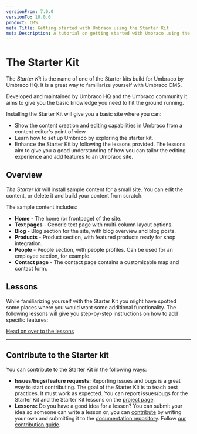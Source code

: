 ```yaml
---
versionFrom: 7.0.0
versionTo: 10.0.0
product: CMS
meta.Title: Getting started with Umbraco using the Starter Kit
meta.Description: A tutorial on getting started with Umbraco using the starter kit
---
```


# The Starter Kit

The _Starter Kit_ is the name of one of the Starter kits build for Umbraco by Umbraco HQ. It is a great way to familiarize yourself with Umbraco CMS.

Developed and maintained by Umbraco HQ and the Umbraco community it aims to give you the basic knowledge you need to hit the ground running.

Installing the Starter Kit will give you a basic site where you can:

* Show the content creation and editing capabilities in Umbraco from a content editor's point of view.
* Learn how to set up Umbraco by exploring the starter kit.
* Enhance the Starter Kit by following the lessons provided. The lessons aim to give you a good understanding of how you can tailor the editing experience and add features to an Umbraco site.

## Overview

_The Starter kit_ will install sample content for a small site. You can edit the content, or delete it and build your content from scratch.

The sample content includes:

* **Home** - The home (or frontpage) of the site.
* **Text pages** - Generic text page with multi-column layout options.
* **Blog** - Blog section for the site, with blog overview and blog posts.
* **Products** - Product section, with featured products ready for shop integration.
* **People** - People section, with people profiles. Can be used for an employee section, for example.
* **Contact page** - The contact page contains a customizable map and contact form.

## Lessons

While familiarizing yourself with the Starter Kit you might have spotted some places where you would want some additional functionality. The following lessons will give you step-by-step instructions on how to add specific features:

[Head on over to the lessons](lessons/)

***

## Contribute to the Starter kit

You can contribute to the Starter Kit in the following ways:

* **Issues/bugs/feature requests:** Reporting issues and bugs is a great way to start contributing. The goal of the Starter Kit is to teach best practices. It must work as expected. You can report issues/bugs for the Starter Kit and the Starter Kit lessons on the [project page](https://our.umbraco.com/projects/starter-kits/the-starter-kit/feedback/).
* **Lessons:** Do you have a good idea for a lesson? You can submit your idea so someone can write a lesson or, you can [contribute](../../../contribute/getting-started.md) by writing your own and submitting it to the [documentation repository](https://github.com/umbraco/UmbracoDocs/pulls). Follow [our contribution guide](https://github.com/umbraco/Umbraco-CMS/blob/v7/dev/.github/CONTRIBUTING.md).
